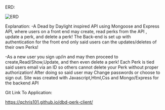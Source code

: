 ERD:

![ERD](https://i.gyazo.com/81d48b5cebdf2ffbdbdc542a63a65e7f.png)



Explanation:
-A Dead by Daylight inspired API using Mongoose and Express API, where users on a front end may create, read perks from the API , update a perk, and delete a perk! The Back-end is set up with authentication for the front end only said users can the updates/deletes of their own Perks!

-As a new user you sign up/in and may then proceed to create,Read/Show,Update, and then even
delete a perk! Each Perk is tied said users email via an ID so others cannot delete your Perk without proper authorization! After doing so said user may Change passwords or choose to sign out. Site was created with Javascript,Html,Css and Mongo/Express for the backend API

Git Link To Application:

https://qchris101.github.io/dbd-perk-client/
